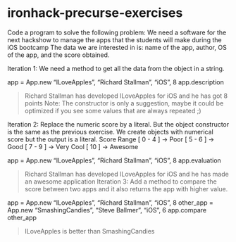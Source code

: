 # ironhack-precurse-exercises

Code a program to solve the following problem: We need a software for the next hackshow to manage the apps that the students will make during the iOS bootcamp The data we are interested in is: name of the app, author, OS of the app, and the score obtained.

Iteration 1: We need a method to get all the data from the object in a string.

app = App.new “ILoveApples”, “Richard Stallman”, “iOS”, 8
app.description
 > Richard Stallman has developed ILoveApples for iOS and he has got 8 points
Note: The constructor is only a suggestion, maybe it could be optimized if you see some values that are always repeated ;)

Iteration 2: Replace the numeric score by a literal. But the object constructor is the same as the previous exercise. We create objects with numerical score but the output is a literal. Score Range [ 0 - 4 ] -> Poor [ 5 - 6 ] -> Good [ 7 - 9 ] -> Very Cool [ 10 ] -> Awesome

app = App.new “ILoveApples”, “Richard Stallman”, “iOS”, 8 
app.evaluation
> Richard Stallman has developed ILoveApples for iOS and he has made an awesome application
Iteration 3: Add a method to compare the score between two apps and it also returns the app with higher value.

app = App.new “ILoveApples”, “Richard Stallman”, “iOS”, 8
other_app = App.new “SmashingCandies”, “Steve Ballmer”, “iOS”, 6
app.compare other_app
> ILoveApples is better than SmashingCandies
